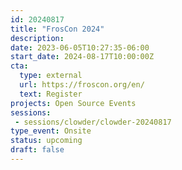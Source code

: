 ```yaml
---
id: 20240817
title: "FrosCon 2024"
description: 
date: 2023-06-05T10:27:35-06:00
start_date: 2024-08-17T10:00:00Z
cta: 
  type: external
  url: https://froscon.org/en/
  text: Register
projects: Open Source Events
sessions: 
 - sessions/clowder/clowder-20240817
type_event: Onsite
status: upcoming
draft: false
---
```


